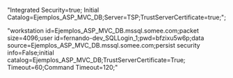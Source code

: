 


"Integrated Security=true; Initial Catalog=Ejemplos_ASP_MVC_DB;Server=TSP;TrustServerCertificate=true;";


"workstation id=Ejemplos_ASP_MVC_DB.mssql.somee.com;packet size=4096;user id=fernando-dev_SQLLogin_1;pwd=bfzixu5w6p;data source=Ejemplos_ASP_MVC_DB.mssql.somee.com;persist security info=False;initial catalog=Ejemplos_ASP_MVC_DB;TrustServerCertificate=True; Timeout=60;Command Timeout=120;"